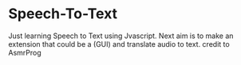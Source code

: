 # Speech-To-Text


Just learning Speech to Text using Jvascript. Next aim is to make an extension that could be a (GUI) and translate audio to text.
credit to AsmrProg
